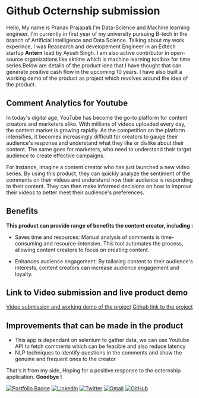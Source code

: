 # Github Octernship submission
Hello, My name is Pranav Prajapati.I'm Data-Science and Machine learning engineer. I'm currently in first year of my university pursuing B-tech in the branch of Artificial Intelligence and Data Science. Talking about my work experince, I was Reasearch and developement Engineer in an Edtech startup **Antern** lead by Ayush Singh. I am also active contributor in open-source organizations like sktime which is machine learning toolbox for time series.Below are details of the product idea that I have thought that can generate positive cash flow in the upcoming 10 years. I have also built a working demo of the product as project which revolves around the idea of the product.

## Comment Analytics for Youtube

In today's digital age, YouTube has become the go-to platform for content creators and marketers alike. With millions of videos uploaded every day, the content market is growing rapidly. As the competition on the platform intensifies, it becomes increasingly difficult for creators to gauge their audience's response and understand what they like or dislike about their content. The same goes for marketers, who need to understand their target audience to create effective campaigns.

For instance, imagine a content creator who has just launched a new video series. By using this product, they can quickly analyze the sentiment of the comments on their videos and understand how their audience is responding to their content. They can then make informed decisions on how to improve their videos to better meet their audience's preferences.

## Benefits
**This product can provide range of benefits the content creator, including :**

- Saves time and resources: Manual analysis of comments is time-consuming and resource-intensive. This tool automates the process, allowing content creators to focus on creating content.

- Enhances audience engagement: By tailoring content to their audience's interests, content creators can increase audience engagement and loyalty.

## Link to Video submission and live product demo 

[Video submission and working demo of the project](https://drive.google.com/file/d/1sR0rz22krXfrAxCWNAb_kSWBIbfQbq-e/view?usp=share_link)
[Github link to the project](https://github.com/pranavvp16/YT_comment_analysis)

## Improvements that can be made in the product

-  This app is dependant on selenium to gather data, we can use Youtube API to fetch comments which can be feasible and also reduce latency
- NLP techniques to identify questions in the comments and show the genuine and frequent ones to the creator

That's it from my side, Hoping for a positive response to the octernship application. **Goodbye !**

[![Portfolio Badge](https://img.shields.io/badge/-Portfolio%20Website-000?style=for-the-badge&logo=googlechrome&logoColor=white)](https://bento.me/pranavv)
[![LinkedIn](https://img.shields.io/badge/linkedin-%230077B5.svg?style=for-the-badge&logo=linkedin&logoColor=white)](https://www.linkedin.com/in/pranavvprajapati/)
[![Twitter](https://img.shields.io/badge/Twitter-%231DA1F2.svg?style=for-the-badge&logo=Twitter&logoColor=white)](https://www.twitter.com/pranavvstwt)
[![Gmail](https://img.shields.io/badge/Gmail-D14836?style=for-the-badge&logo=gmail&logoColor=white)](mailto:pranavprajapati586@gmail.com)
[![GitHub](https://img.shields.io/badge/github-%23121011.svg?style=for-the-badge&logo=github&logoColor=white)](https://github.com/pranavvp16)


